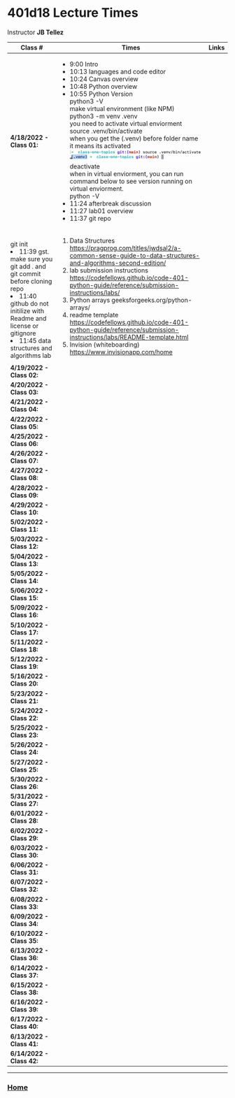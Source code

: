 # 401d18 Lecture Times
Instructor **JB Tellez**

|Class #|Times|Links|
|---|---|---
|**4/18/2022 - Class 01:**|<ul><li>9:00 Intro</li><li>10:13 languages and code editor</li><li>10:24 Canvas overview</li><li>10:48 Python overview</li><li>10:55 Python Version<br>python3 -V<br>make virtual environment (like NPM)<br>python3 -m venv .venv<br>you need to activate virtual enviorment<br>source .venv/bin/activate<br> when you get the (.venv) before folder name it means its activated<br><img src=img/2022-04-18_11-09-21.jpg><br>deactivate<br>when in virtual enviorment, you can run command below to see version running on virtual enviorment.<br>python -V</li><li>11:24 afterbreak discussion</li><li>11:27 lab01 overview</li><li>11:37 git repo
<br> git init<br></li><li>11:39 gst.<br> make sure you git add . and git commit before cloning repo<br></li><li>11:40 github do not initilize with Readme and license or gitignore</li><li>11:45 data structures and algorithms lab</li></ul>|<ol><li>Data Structures https://pragprog.com/titles/jwdsal2/a-common-sense-guide-to-data-structures-and-algorithms-second-edition/</li><li>lab submission instructions https://codefellows.github.io/code-401-python-guide/reference/submission-instructions/labs/</li><li>Python arrays geeksforgeeks.org/python-arrays/</li><li>readme template  https://codefellows.github.io/code-401-python-guide/reference/submission-instructions/labs/README-template.html</li><li>Invision (whiteboarding) https://www.invisionapp.com/home</li></ol>
|**4/19/2022 - Class 02:**| |
|**4/20/2022 - Class 03:**| |
|**4/21/2022 - Class 04:**| |
|**4/22/2022 - Class 05:**| |
|**4/25/2022 - Class 06:**| |
|**4/26/2022 - Class 07:**| |
|**4/27/2022 - Class 08:**| |
|**4/28/2022 - Class 09:**| |
|**4/29/2022 - Class 10:**| |
|**5/02/2022 - Class 11:**| |
|**5/03/2022 - Class 12:**| |
|**5/04/2022 - Class 13:**| |
|**5/05/2022 - Class 14:**| |
|**5/06/2022 - Class 15:**| |
|**5/09/2022 - Class 16:**| |
|**5/10/2022 - Class 17:**| |
|**5/11/2022 - Class 18:**| |
|**5/12/2022 - Class 19:**| |
|**5/16/2022 - Class 20:**| |
|**5/23/2022 - Class 21:**| |
|**5/24/2022 - Class 22:**| |
|**5/25/2022 - Class 23:**| |
|**5/26/2022 - Class 24:**| |
|**5/27/2022 - Class 25:**| |
|**5/30/2022 - Class 26:**| |
|**5/31/2022 - Class 27:**| |
|**6/01/2022 - Class 28:**| |
|**6/02/2022 - Class 29:**| |
|**6/03/2022 - Class 30:**| |
|**6/06/2022 - Class 31:**| |
|**6/07/2022 - Class 32:**| |
|**6/08/2022 - Class 33:**| |
|**6/09/2022 - Class 34:**| |
|**6/10/2022 - Class 35:**| |
|**6/13/2022 - Class 36:**| |
|**6/14/2022 - Class 37:**| |
|**6/15/2022 - Class 38:**| |
|**6/16/2022 - Class 39:**| |
|**6/17/2022 - Class 40:**| |
|**6/13/2022 - Class 41:**| |
|**6/14/2022 - Class 42:**| |


---
### [Home](https://github.com/MISalz/401_Reading_Notes)


